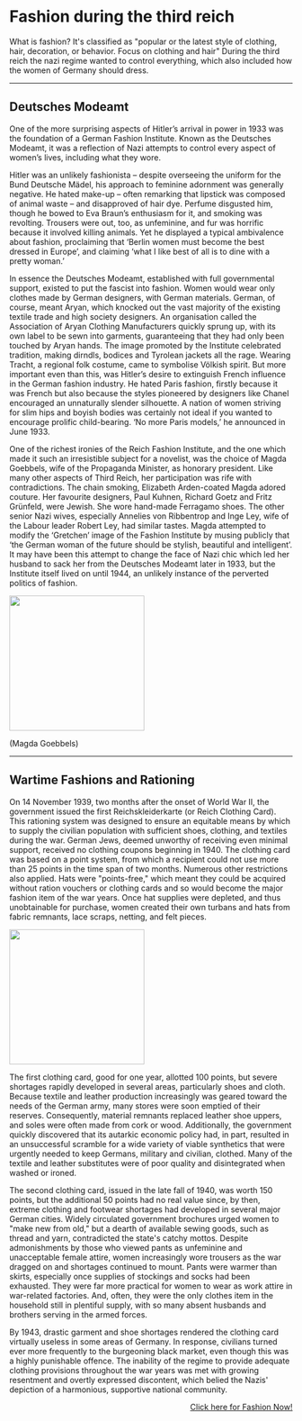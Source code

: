 <h1>Fashion during the third reich</h1>
<p> What is fashion? It's classified as "popular or the latest style of clothing, hair, decoration, or behavior. Focus on clothing and hair" During the third reich the nazi regime wanted to control everything, which also included how the women of Germany should dress.</p>
<hr>
<h2> Deutsches Modeamt</h2>
<p>One of the more surprising aspects of Hitler’s arrival in power in 1933 was the foundation of a German Fashion Institute. Known as the Deutsches Modeamt, it was a reflection of Nazi attempts to control every aspect of women’s lives, including what they wore.</p>
<p>Hitler was an unlikely fashionista – despite overseeing the uniform for the Bund Deutsche Mädel, his approach to feminine adornment was generally negative. He hated make-up – often remarking that lipstick was composed of animal waste – and disapproved of hair dye. Perfume disgusted him, though he bowed to Eva Braun’s enthusiasm for it, and smoking was revolting. Trousers were out, too, as unfeminine, and fur was horrific because it involved killing animals. Yet he displayed a typical ambivalence about fashion, proclaiming that ‘Berlin women must become the best dressed in Europe’, and claiming ‘what I like best of all is to dine with a pretty woman.’<p/>
<p>In essence the Deutsches Modeamt, established with full governmental support, existed to put the fascist into fashion. Women would wear only clothes made by German designers, with German materials. German, of course, meant Aryan, which knocked out the vast majority of the existing textile trade and high society designers. An organisation called the Association of Aryan Clothing Manufacturers quickly sprung up, with its own label to be sewn into garments, guaranteeing that they had only been touched by Aryan hands. The image promoted by the Institute celebrated tradition, making dirndls, bodices and Tyrolean jackets all the rage. Wearing Tracht, a regional folk costume, came to symbolise Völkish spirit. But more important even than this, was Hitler’s desire to extinguish French influence in the German fashion industry. He hated Paris fashion, firstly because it was French but also because the styles pioneered by designers like Chanel encouraged an unnaturally slender silhouette. A nation of women striving for slim hips and boyish bodies was certainly not ideal if you wanted to encourage prolific child-bearing. ‘No more Paris models,’ he announced in June 1933.</p>
<p>One of the richest ironies of the Reich Fashion Institute, and the one which made it such an irresistible subject for a novelist, was the choice of Magda Goebbels, wife of the Propaganda Minister, as honorary president. Like many other aspects of Third Reich, her participation was rife with contradictions. The chain smoking, Elizabeth Arden-coated Magda adored couture. Her favourite designers, Paul Kuhnen, Richard Goetz and Fritz Grünfeld, were Jewish. She wore hand-made Ferragamo shoes. The other senior Nazi wives, especially Annelies von Ribbentrop and Inge Ley, wife of the Labour leader Robert Ley, had similar tastes. Magda attempted to modify the ‘Gretchen’ image of the Fashion Institute by musing publicly that ‘the German woman of the future should be stylish, beautiful and intelligent’. It may have been this attempt to change the face of Nazi chic which led her husband to sack her from the Deutsches Modeamt later in 1933, but the Institute itself lived on until 1944, an unlikely instance of the perverted politics of fashion.</p>
<img src="https://upload.wikimedia.org/wikipedia/commons/c/c8/Bundesarchiv_Bild_183-R22014%2C_Magda_Goebbels.jpg" width="240" >
<p> (Magda Goebbels) </p>
<hr> 
<h2>Wartime Fashions and Rationing</h2>
<p>On 14 November 1939, two months after the onset of World War II, the government issued the first Reichskleiderkarte (or Reich Clothing Card). This rationing system was designed to ensure an equitable means by which to supply the civilian population with sufficient shoes, clothing, and textiles during the war. German Jews, deemed unworthy of receiving even minimal support, received no clothing coupons beginning in 1940. The clothing card was based on a point system, from which a recipient could not use more than 25 points in the time span of two months. Numerous other restrictions also applied. Hats were "points-free," which meant they could be acquired without ration vouchers or clothing cards and so would become the major fashion item of the war years. Once hat supplies were depleted, and thus unobtainable for purchase, women created their own turbans and hats from fabric remnants, lace scraps, netting, and felt pieces.</p>
<img src="https://upload.wikimedia.org/wikipedia/commons/0/04/Reichskleiderkarte.jpg" width="240" >
<p>The first clothing card, good for one year, allotted 100 points, but severe shortages rapidly developed in several areas, particularly shoes and cloth. Because textile and leather production increasingly was geared toward the needs of the German army, many stores were soon emptied of their reserves. Consequently, material remnants replaced leather shoe uppers, and soles were often made from cork or wood. Additionally, the government quickly discovered that its autarkic economic policy had, in part, resulted in an unsuccessful scramble for a wide variety of viable synthetics that were urgently needed to keep Germans, military and civilian, clothed. Many of the textile and leather substitutes were of poor quality and disintegrated when washed or ironed.</p>
<p> The second clothing card, issued in the late fall of 1940, was worth 150 points, but the additional 50 points had no real value since, by then, extreme clothing and footwear shortages had developed in several major German cities. Widely circulated government brochures urged women to "make new from old," but a dearth of available sewing goods, such as thread and yarn, contradicted the state's catchy mottos. Despite admonishments by those who viewed pants as unfeminine and unacceptable female attire, women increasingly wore trousers as the war dragged on and shortages continued to mount. Pants were warmer than skirts, especially once supplies of stockings and socks had been exhausted. They were far more practical for women to wear as work attire in war-related factories. And, often, they were the only clothes item in the household still in plentiful supply, with so many absent husbands and brothers serving in the armed forces.</p>
<p>By 1943, drastic garment and shoe shortages rendered the clothing card virtually useless in some areas of Germany. In response, civilians turned ever more frequently to the burgeoning black market, even though this was a highly punishable offence. The inability of the regime to provide adequate clothing provisions throughout the war years was met with growing resentment and overtly expressed discontent, which belied the Nazis' depiction of a harmonious, supportive national community.</p>
<p>
  <a style="float:right;" href="Fashion-Now.html">Click here for Fashion Now!</a>
  </p>
